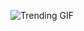 
<!-- GIF_SECTION -->
![Trending GIF](https://media3.giphy.com/media/v1.Y2lkPThiYjIxNzcya291dmhjajNxenM5N3psMzMyc2N5YW5tZnM1bHJjN21oZWVqcWljZSZlcD12MV9naWZzX3NlYXJjaCZjdD1n/DPGX0o6YqNwbVC4sB1/giphy.gif)
<!-- END_GIF_SECTION -->
